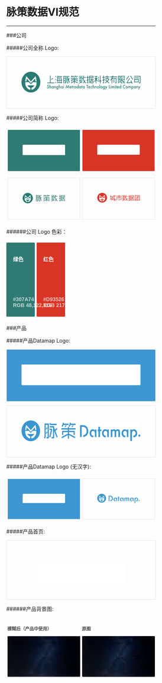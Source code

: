 # 脉策数据VI规范
---
###公司

#####公司全称 Logo:
<div class="box longbox">
	<img class="longLogo" src="../img/fullLogo.png">
</div>  

#####公司简称 Logo:
<div class="container">
	<div class="box shortbox greenInverse">
		<img class="shortLogo" src="../img/shortWhite.png">
	</div>  
	<div class="box shortbox redInverse">
		<img class="shortLogo" src="../img/cityGroupWhite.png">
	</div>  
</div> 

<div class="container">
	<div class="box shortbox">
		<img class="shortLogo" src="../img/shortLogo.png">
	</div>  
	<div class="box shortbox">
		<img class="shortLogo" src="../img/cityDataGroup.png">
	</div>  
</div>


######公司 Logo 色彩：
<div class="container">
	<div class="colorCard greenInverse">
		<p>绿色</p>
		<div class="colorCardFooter">
			<p>#307A74 <br> RGB 48,122,116</p>
		</div>
	</div>
	<div class="colorCard redInverse">
		<p>红色</p>
		<div class="colorCardFooter">
			<p>#D93526 <br> RGB 217,53,38</p>
		</div>
	</div>
	<div class="colorCard"></div>
	<div class="colorCard"></div>
	<div class="colorCard"></div>
</div>	

###产品

#####产品Datamap Logo:
<div class="box longbox blueInverse">
	<img class="longLogo" src="../img/dataMapHZ.png">
</div>  

<div class="box longbox">
	<img class="longLogo" src="../img/dataMapHZBlue.png">
</div>

#####产品Datamap Logo (无汉字):
<div class="container">
	<div class="box shortbox blueInverse">
		<img class="shortLogo" src="../img/dataMap.png">
	</div>  
	<div class="box shortbox">
		<img class="shortLogo" src="../img/dataMapBlue.png">
	</div>  
</div>

#####产品首页:
<div class="box longbox imgBg">
	<img class="longLogo" src="../img/datamapTrans.png">
</div>	

######产品背景图:
<div class="container">
	<div class="box shortbox bgBox">
		<p>模糊后（产品中使用）</p>
		<img class="bg" src="../img/bgBlur.png">
	</div>
	<div class="box shortbox bgBox">
		<p>原图</p>
		<img class="bg" src="../img/bg.png">
	</div> 	
</div>









<style>
*{
	box-sizing: border-box;
	border-radius: 2px;
}
.box{
	border: 1px solid #E6E6E6;
	text-align: center;
	padding:40px;
	width: 100%;
}
.container{
	padding: 6px 0;
	display: flex;
	text-align:justify;
	justify-content:space-between;
	width: 100%;
	position: relative;
}

.shortbox{
	margin: 2.5px;
	width: 49%;
}
.longbox{
	margin: 0 0 10px 0;
}

.greenInverse{
	background-color:#307A74;
}
.redInverse{
	background-color:#D93526;
}
.blueInverse{
	background-color:#3E96D2;
}


.shortLogo{
	border: none;
	width: 200px;
}
.longLogo{
	border: none;
	width: auto;
	height:56px;
}

.colorCard{
	font-family: sans-serif;
	font-weight: 800;
	font-size: 14px;
	color: white;
	justify-content:space-between;
	width: 19%;
	height: 200px;
	padding: 20px 18px;
}

.colorCardFooter{
	opacity: 0.7;
	bottom: 15px;
	position: absolute;
}
.imgBg{
	padding:60px 0 40px 0 ;
	background-image: url(../img/bgBlur.png); 
	background-size: cover;
}

.bgBox{
	padding: 0;
	border:none;
	font-family: sans-serif;
	font-size: 12px;
	font-weight: 600;
	color: #4C4C4C;
	text-align: left;
}
.bg{
	width:auto;
	height:auto;
}
</style>